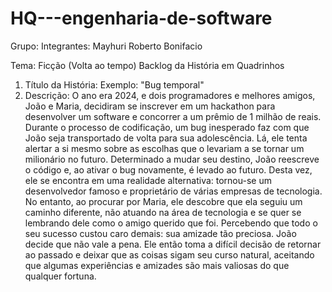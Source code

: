 # HQ---engenharia-de-software
Grupo:
Integrantes:
Mayhuri Roberto Bonifacio

Tema: Ficção (Volta ao tempo)
Backlog da História em Quadrinhos
1. Título da História:
Exemplo: "Bug temporal"
2. Descrição:
O ano era 2024, e dois programadores e melhores amigos, João e Maria, decidiram se inscrever em um hackathon para desenvolver um software e concorrer a um prêmio de 1 milhão de reais. Durante o processo de codificação, um bug inesperado faz com que João seja transportado de volta para sua adolescência. Lá, ele tenta alertar a si mesmo sobre as escolhas que o levariam a se tornar um milionário no futuro.
Determinado a mudar seu destino, João reescreve o código e, ao ativar o bug novamente, é levado ao futuro. Desta vez, ele se encontra em uma realidade alternativa: tornou-se um desenvolvedor famoso e proprietário de várias empresas de tecnologia. No entanto, ao procurar por Maria, ele descobre que ela seguiu um caminho diferente, não atuando na área de tecnologia e se quer se lembrando dele como o amigo querido que foi.
Percebendo que todo o seu sucesso custou caro demais: sua amizade tão preciosa. João decide que não vale a pena. Ele então toma a difícil decisão de retornar ao passado e deixar que as coisas sigam seu curso natural, aceitando que algumas experiências e amizades são mais valiosas do que qualquer fortuna.
